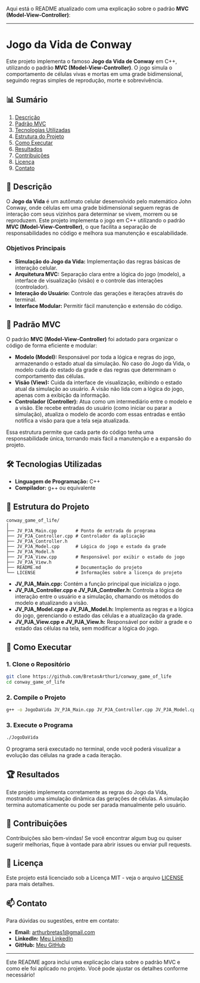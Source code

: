 Aqui está o README atualizado com uma explicação sobre o padrão **MVC (Model-View-Controller)**:

---

# Jogo da Vida de Conway

Este projeto implementa o famoso **Jogo da Vida de Conway** em C++, utilizando o padrão **MVC (Model-View-Controller)**. O jogo simula o comportamento de células vivas e mortas em uma grade bidimensional, seguindo regras simples de reprodução, morte e sobrevivência.

## 📊 Sumário

1. [Descrição](#descrição)
2. [Padrão MVC](#padrão-mvc)
3. [Tecnologias Utilizadas](#tecnologias-utilizadas)
4. [Estrutura do Projeto](#estrutura-do-projeto)
5. [Como Executar](#como-executar)
6. [Resultados](#resultados)
7. [Contribuições](#contribuições)
8. [Licença](#licença)
9. [Contato](#contato)

## 📝 Descrição

O **Jogo da Vida** é um autômato celular desenvolvido pelo matemático John Conway, onde células em uma grade bidimensional seguem regras de interação com seus vizinhos para determinar se vivem, morrem ou se reproduzem. Este projeto implementa o jogo em C++ utilizando o padrão **MVC (Model-View-Controller)**, o que facilita a separação de responsabilidades no código e melhora sua manutenção e escalabilidade.

### Objetivos Principais

- **Simulação do Jogo da Vida:** Implementação das regras básicas de interação celular.
- **Arquitetura MVC:** Separação clara entre a lógica do jogo (modelo), a interface de visualização (visão) e o controle das interações (controlador).
- **Interação do Usuário:** Controle das gerações e iterações através do terminal.
- **Interface Modular:** Permitir fácil manutenção e extensão do código.

## 🎯 Padrão MVC

O padrão **MVC (Model-View-Controller)** foi adotado para organizar o código de forma eficiente e modular:

- **Modelo (Model):** Responsável por toda a lógica e regras do jogo, armazenando o estado atual da simulação. No caso do Jogo da Vida, o modelo cuida do estado da grade e das regras que determinam o comportamento das células.
- **Visão (View):** Cuida da interface de visualização, exibindo o estado atual da simulação ao usuário. A visão não lida com a lógica do jogo, apenas com a exibição da informação.
- **Controlador (Controller):** Atua como um intermediário entre o modelo e a visão. Ele recebe entradas do usuário (como iniciar ou parar a simulação), atualiza o modelo de acordo com essas entradas e então notifica a visão para que a tela seja atualizada.

Essa estrutura permite que cada parte do código tenha uma responsabilidade única, tornando mais fácil a manutenção e a expansão do projeto.

## 🛠 Tecnologias Utilizadas

- **Linguagem de Programação:** C++
- **Compilador:** g++ ou equivalente

## 📂 Estrutura do Projeto

```plaintext
conway_game_of_life/
│
├── JV_PJA_Main.cpp       # Ponto de entrada do programa
├── JV_PJA_Controller.cpp # Controlador da aplicação
├── JV_PJA_Controller.h   
├── JV_PJA_Model.cpp      # Lógica do jogo e estado da grade
├── JV_PJA_Model.h
├── JV_PJA_View.cpp       # Responsável por exibir o estado do jogo
├── JV_PJA_View.h
├── README.md             # Documentação do projeto
└── LICENSE               # Informações sobre a licença do projeto
```

- **JV_PJA_Main.cpp:** Contém a função principal que inicializa o jogo.
- **JV_PJA_Controller.cpp e JV_PJA_Controller.h:** Controla a lógica de interação entre o usuário e a simulação, chamando os métodos do modelo e atualizando a visão.
- **JV_PJA_Model.cpp e JV_PJA_Model.h:** Implementa as regras e a lógica do jogo, gerenciando o estado das células e a atualização da grade.
- **JV_PJA_View.cpp e JV_PJA_View.h:** Responsável por exibir a grade e o estado das células na tela, sem modificar a lógica do jogo.

## 🚀 Como Executar

### 1. Clone o Repositório

```bash
git clone https://github.com/BretasArthur1/conway_game_of_life
cd conway_game_of_life
```

### 2. Compile o Projeto

```bash
g++ -o JogoDaVida JV_PJA_Main.cpp JV_PJA_Controller.cpp JV_PJA_Model.cpp JV_PJA_View.cpp
```

### 3. Execute o Programa

```bash
./JogoDaVida
```

O programa será executado no terminal, onde você poderá visualizar a evolução das células na grade a cada iteração.

## 🏆 Resultados

Este projeto implementa corretamente as regras do Jogo da Vida, mostrando uma simulação dinâmica das gerações de células. A simulação termina automaticamente ou pode ser parada manualmente pelo usuário. 

## 🤝 Contribuições

Contribuições são bem-vindas! Se você encontrar algum bug ou quiser sugerir melhorias, fique à vontade para abrir issues ou enviar pull requests.

## 📄 Licença

Este projeto está licenciado sob a Licença MIT - veja o arquivo [LICENSE](LICENSE) para mais detalhes.

## 📫 Contato

Para dúvidas ou sugestões, entre em contato:

- **Email:** arthurbretas1@gmail.com
- **LinkedIn:** [Meu LinkedIn](https://www.linkedin.com/in/arthur-bretas-b2a6a82b9/)
- **GitHub:** [Meu GitHub](https://github.com/BretasArthur1)

---

Este README agora inclui uma explicação clara sobre o padrão MVC e como ele foi aplicado no projeto. Você pode ajustar os detalhes conforme necessário!
